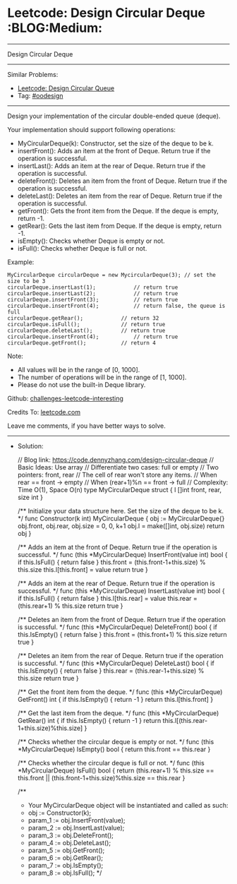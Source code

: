 
# Leetcode: Design Circular Deque     :BLOG:Medium:

---

Design Circular Deque  

---

Similar Problems:  

-   [Leetcode: Design Circular Queue](https://code.dennyzhang.com/design-circular-queue)
-   Tag: [#oodesign](https://code.dennyzhang.com/tag/oodesign)

---

Design your implementation of the circular double-ended queue (deque).  

Your implementation should support following operations:  

-   MyCircularDeque(k): Constructor, set the size of the deque to be k.
-   insertFront(): Adds an item at the front of Deque. Return true if the operation is successful.
-   insertLast(): Adds an item at the rear of Deque. Return true if the operation is successful.
-   deleteFront(): Deletes an item from the front of Deque. Return true if the operation is successful.
-   deleteLast(): Deletes an item from the rear of Deque. Return true if the operation is successful.
-   getFront(): Gets the front item from the Deque. If the deque is empty, return -1.
-   getRear(): Gets the last item from Deque. If the deque is empty, return -1.
-   isEmpty(): Checks whether Deque is empty or not.
-   isFull(): Checks whether Deque is full or not.

Example:  

    MyCircularDeque circularDeque = new MycircularDeque(3); // set the size to be 3
    circularDeque.insertLast(1);			// return true
    circularDeque.insertLast(2);			// return true
    circularDeque.insertFront(3);			// return true
    circularDeque.insertFront(4);			// return false, the queue is full
    circularDeque.getRear();  			// return 32
    circularDeque.isFull();				// return true
    circularDeque.deleteLast();			// return true
    circularDeque.insertFront(4);			// return true
    circularDeque.getFront();			// return 4

Note:  

-   All values will be in the range of [0, 1000].
-   The number of operations will be in the range of [1, 1000].
-   Please do not use the built-in Deque library.

Github: [challenges-leetcode-interesting](https://github.com/DennyZhang/challenges-leetcode-interesting/tree/master/design-circular-deque)  

Credits To: [leetcode.com](https://leetcode.com/problems/design-circular-deque/description/)  

Leave me comments, if you have better ways to solve.  

---

-   Solution:

    // Blog link: https://code.dennyzhang.com/design-circular-deque
    // Basic Ideas: Use array
    // Differentiate two cases: full or empty
    // Two pointers: front, rear
    //     The cell of rear won't store any items.
    //     When rear == front -> empty
    //     When (rear+1)%n == front -> full
    // Complexity: Time O(1), Space O(n)
    type MyCircularDeque struct {
        l []int
        front, rear, size int
    }
    
    
    /** Initialize your data structure here. Set the size of the deque to be k. */
    func Constructor(k int) MyCircularDeque {
        obj := MyCircularDeque{}
        obj.front, obj.rear, obj.size = 0, 0, k+1
        obj.l = make([]int, obj.size)
        return obj
    }
    
    
    /** Adds an item at the front of Deque. Return true if the operation is successful. */
    func (this *MyCircularDeque) InsertFront(value int) bool {
        if this.IsFull() { return false }
        this.front = (this.front-1+this.size) % this.size
        this.l[this.front] = value
        return true
    }
    
    
    /** Adds an item at the rear of Deque. Return true if the operation is successful. */
    func (this *MyCircularDeque) InsertLast(value int) bool {
        if this.IsFull() { return false }
        this.l[this.rear] = value
        this.rear = (this.rear+1) % this.size
        return true
    }
    
    
    /** Deletes an item from the front of Deque. Return true if the operation is successful. */
    func (this *MyCircularDeque) DeleteFront() bool {
        if this.IsEmpty() { return false }
        this.front = (this.front+1) % this.size
        return true
    }
    
    
    /** Deletes an item from the rear of Deque. Return true if the operation is successful. */
    func (this *MyCircularDeque) DeleteLast() bool {
        if this.IsEmpty() { return false }
        this.rear = (this.rear-1+this.size) % this.size
        return true
    }
    
    
    /** Get the front item from the deque. */
    func (this *MyCircularDeque) GetFront() int {
        if this.IsEmpty() { return -1 }
        return this.l[this.front]
    }
    
    
    /** Get the last item from the deque. */
    func (this *MyCircularDeque) GetRear() int {
        if this.IsEmpty() { return -1 }
        return this.l[(this.rear-1+this.size)%this.size]
    }
    
    
    /** Checks whether the circular deque is empty or not. */
    func (this *MyCircularDeque) IsEmpty() bool {
        return this.front == this.rear
    }
    
    
    /** Checks whether the circular deque is full or not. */
    func (this *MyCircularDeque) IsFull() bool {
        return (this.rear+1) % this.size == this.front ||
    	(this.front-1+this.size)%this.size == this.rear
    }
    
    /**
     * Your MyCircularDeque object will be instantiated and called as such:
     * obj := Constructor(k);
     * param_1 := obj.InsertFront(value);
     * param_2 := obj.InsertLast(value);
     * param_3 := obj.DeleteFront();
     * param_4 := obj.DeleteLast();
     * param_5 := obj.GetFront();
     * param_6 := obj.GetRear();
     * param_7 := obj.IsEmpty();
     * param_8 := obj.IsFull();
     */


